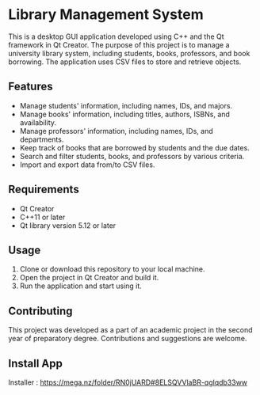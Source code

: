 # Library Management System

This is a desktop GUI application developed using C++ and the Qt framework in Qt Creator. The purpose of this project is to manage a university library system, including students, books, professors, and book borrowing. The application uses CSV files to store and retrieve objects.

## Features
- Manage students' information, including names, IDs, and majors.
- Manage books' information, including titles, authors, ISBNs, and availability.
- Manage professors' information, including names, IDs, and departments.
- Keep track of books that are borrowed by students and the due dates.
- Search and filter students, books, and professors by various criteria.
- Import and export data from/to CSV files.

## Requirements
- Qt Creator
- C++11 or later
- Qt library version 5.12 or later

## Usage
1. Clone or download this repository to your local machine.
2. Open the project in Qt Creator and build it.
3. Run the application and start using it.

## Contributing
This project was developed as a part of an academic project in the second year of preparatory degree. Contributions and suggestions are welcome.

## Install App
Installer  : https://mega.nz/folder/RN0jUARD#8ELSQVVlaBR-qglqdb33ww

